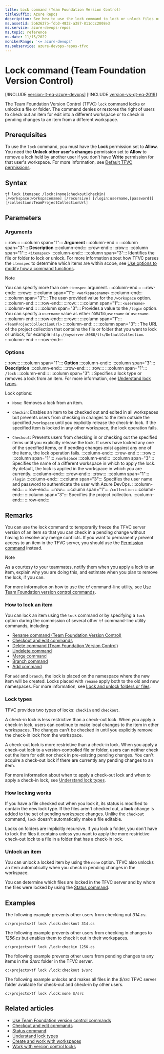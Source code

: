 ```yaml
---
title: Lock command (Team Foundation Version Control)
titleSuffix: Azure Repos
description: See how to use the lock command to lock or unlock files or folders in Team Foundation Version Control (TFVC).
ms.assetid: 5b62627b-fdb3-4832-a387-811dcc2808e3
ms.service: azure-devops-repos
ms.topic: reference
ms.date: 11/15/2022
monikerRange: '<= azure-devops'
ms.subservice: azure-devops-repos-tfvc
---
```



# Lock command (Team Foundation Version Control)

[!INCLUDE [version-lt-eq-azure-devops](../../includes/version-lt-eq-azure-devops.md)]
[!INCLUDE [version-vs-gt-eq-2019](../../includes/version-vs-gt-eq-2019.md)]

The Team Foundation Version Control (TFVC) `lock` command locks or unlocks a file or folder. The command denies or restores the right of users to check out an item for edit into a different workspace or to check in pending changes to an item from a different workspace.

## Prerequisites

To use the `lock` command, you must have the **Lock** permission set to **Allow**. You need the **Unlock other user's changes** permission set to **Allow** to remove a lock held by another user if you don't have **Write** permission for that user's workspace. For more information, see  [Default TFVC permissions](../../organizations/security/default-tfvc-permissions.md).

## Syntax

```
tf lock itemspec /lock:(none|checkout|checkin) 
[/workspace:workspacename] [/recursive] [/login:username,[password]] [/collection:TeamProjectCollectionUrl] 
```

## Parameters

### Arguments

:::row:::
   :::column span="1":::
   **Argument**
   :::column-end:::
   :::column span="3":::
   **Description**
   :::column-end:::
:::row-end:::
:::row:::
   :::column span="1":::
   `<itemspec>`
   :::column-end:::
   :::column span="3":::
   Identifies the file or folder to lock or unlock. For more information about how TFVC parses the `itemspec` to determine which items are within scope, see [Use options to modify how a command functions](use-team-foundation-version-control-commands.md#use-options-to-modify-how-a-command-functions).

   > [!Note]  
   > You can specify more than one `itemspec` argument.
   :::column-end:::
:::row-end:::
:::row:::
   :::column span="1":::
   `<workspacename>`
   :::column-end:::
   :::column span="3":::
   The user-provided value for the `/workspace` option.
   :::column-end:::
:::row-end:::
:::row:::
   :::column span="1":::
   `<username>`
   :::column-end:::
   :::column span="3":::
   Provides a value to the `/login` option. You can specify a `username` value as either `DOMAIN\username` or `username`.
   :::column-end:::
:::row-end:::
:::row:::
   :::column span="1":::
   `<TeamProjectCollectionUrl>`
   :::column-end:::
   :::column span="3":::
   The URL of the project collection that contains the file or folder that you want to lock or unlock, for example `http://myserver:8080/tfs/DefaultCollection`.
   :::column-end:::
:::row-end:::

### Options

:::row:::
   :::column span="1":::
   **Option**
   :::column-end:::
   :::column span="3":::
   **Description**
   :::column-end:::
:::row-end:::
:::row:::
   :::column span="1":::
   `/lock`
   :::column-end:::
   :::column span="3":::
   Specifies a lock type or removes a lock from an item. For more information, see [Understand lock types](understand-lock-types.md).
   
   Lock options:
   - `None`: Removes a lock from an item.
   
   - `Checkin`: Enables an item to be checked out and edited in all workspaces but prevents users from checking in changes to the item outside the specified `/workspace` until you explicitly release the check-in lock. If the specified item is locked in any other workspace, the lock operation fails.
   
   - `Checkout`: Prevents users from checking in or checking out the specified items until you explicitly release the lock. If users have locked any one of the specified items, or if pending changes exist against any one of the items, the lock operation fails.
   :::column-end:::
:::row-end:::
:::row:::
   :::column span="1":::
   `/workspace`
   :::column-end:::
   :::column span="3":::
   Specifies the name of a different workspace in which to apply the lock. By default, the lock is applied in the workspace in which you are currently.
   :::column-end:::
:::row-end:::
:::row:::
   :::column span="1":::
   `/login`
   :::column-end:::
   :::column span="3":::
   Specifies the user name and password to authenticate the user with Azure DevOps.
   :::column-end:::
:::row-end:::
:::row:::
   :::column span="1":::
   `/collection`
   :::column-end:::
   :::column span="3":::
   Specifies the project collection.
   :::column-end:::
:::row-end:::

## Remarks
You can use the lock command to temporarily freeze the TFVC server version of an item so that you can check in a pending change without having to resolve any merge conflicts. If you want to permanently prevent access to an item in the TFVC server, you should use the [Permission command](permission-command.md) instead.

> [!NOTE]
> As a courtesy to your teammates, notify them when you apply a lock to an item, explain why you are doing this, and estimate when you plan to remove the lock, if you can.

For more information on how to use the `tf` command-line utility, see [Use Team Foundation version control commands](use-team-foundation-version-control-commands.md).

### How to lock an item

You can lock an item using the `lock` command or by specifying a `lock` option during the commission of several other `tf` command-line utility commands, including:

-   [Rename command (Team Foundation Version Control)](rename-command-team-foundation-version-control.md)
-   [Checkout and edit commands](checkout-or-edit-command.md)
-   [Delete command (Team Foundation Version Control)](delete-command-team-foundation-version-control.md)
-   [Undelete command](undelete-command.md)
-   [Merge command](merge-command.md)
-   [Branch command](branch-command.md)
-   [Add command](add-command.md)

For `add` and `branch`, the lock is placed on the namespace where the new item will be created. Locks placed with `rename` apply both to the old and new namespaces. For more information, see [Lock and unlock folders or files](lock-unlock-folders-files.md).

### Lock types

TFVC provides two types of locks: `checkin` and `checkout`.

A check-in lock is less restrictive than a check-out lock. When you apply a check-in lock, users can continue to make local changes to the item in other workspaces. The changes can't be checked in until you explicitly remove the check-in lock from the workspace.

A check-out lock is more restrictive than a check-in lock. When you apply a check-out lock to a version-controlled file or folder, users can neither check out the item for edit nor check in pre-existing pending changes. You can't acquire a check-out lock if there are currently any pending changes to an item.

For more information about when to apply a check-out lock and when to apply a check-in lock, see [Understand lock types](understand-lock-types.md).

### How locking works

If you have a file checked out when you lock it, its status is modified to contain the new lock type. If the files aren't checked out, a **lock** change is added to the set of pending workspace changes. Unlike the `checkout` command, `lock` doesn't automatically make a file editable.

Locks on folders are implicitly recursive. If you lock a folder, you don't have to lock the files it contains unless you want to apply the more restrictive check-out lock to a file in a folder that has a check-in lock.

### Unlock an item

You can unlock a locked item by using the `none` option. TFVC also unlocks an item automatically when you check in pending changes in the workspace.

You can determine which files are locked in the TFVC server and by whom the files were locked by using the [Status command](status-command.md).

## Examples

The following example prevents other users from checking out *314.cs*.

```
c:\projects>tf lock /lock:checkout 314.cs
```

The following example prevents other users from checking in changes to *1256.cs* but enables them to check it out in their workspaces.

```
c:\projects>tf lock /lock:checkin 1256.cs
```

The following example prevents other users from pending changes to any items in the *$/src* folder in the TFVC server.

```
c:\projects>tf lock /lock:checkout $/src
```

The following example unlocks and makes all files in the *$/src* TFVC server folder available for check-out and check-in by other users.

```
c:\projects>tf lock /lock:none $/src
```


## Related articles

- [Use Team Foundation version control commands](use-team-foundation-version-control-commands.md)
- [Checkout and edit commands](checkout-or-edit-command.md)
- [Status command](status-command.md)
- [Understand lock types](understand-lock-types.md)
- [Create and work with workspaces](create-work-workspaces.md)
- [Work with version control locks](work-version-control-locks.md)